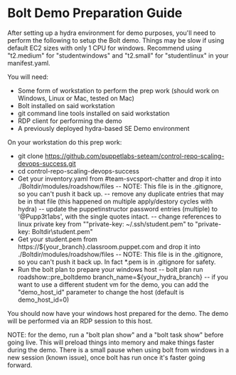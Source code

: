 Bolt Demo Preparation Guide
==========================

After setting up a hydra environment for demo purposes, you'll need to perform the following to setup the Bolt demo.
Things may be slow if using default EC2 sizes with only 1 CPU for windows. Recommend using "t2.medium" for "studentwindows" and "t2.small" for "studentlinux" in your manifest.yaml.

You will need:
* Some form of workstation to perform the prep work (should work on Windows, Linux or Mac, tested on Mac)
* Bolt installed on said workstation
* git command line tools installed on said workstation
* RDP client for performing the demo
* A previously deployed hydra-based SE Demo environment

On your workstation do this prep work:
* git clone https://github.com/puppetlabs-seteam/control-repo-scaling-devops-success.git
* cd control-repo-scaling-devops-success
* Get your inventory.yaml from #team-svcsport-chatter and drop it into ./Boltdir/modules/roadshow/files
-- NOTE: This file is in the .gitignore, so you can't push it back up.
-- remove any duplicate entries that may be in that file (this happened on multiple apply/destory cycles with hydra)
-- update the puppetinstructor password entries (multiple) to '@Pupp3t1abs', with the single quotes intact.
-- change references to linux private key from ""private-key: ~/.ssh/student.pem" to "private-key: Boltdir\\student.pem"
* Get your student.pem from https://${your_branch}.classroom.puppet.com and drop it into ./Boltdir/modules/roadshow/files
-- NOTE: This file is in the .gitignore, so you can't push it back up. In fact *.pem is in .gitignore for safety.
* Run the bolt plan to prepare your windows host
-- bolt plan run roadshow::pre_boltdemo branch_name=${your_hydra_branch}
-- if you want to use a different student vm for the demo, you can add the "demo_host_id" parameter to change the host (default is demo_host_id=0)

You should now have your windows host prepared for the demo. The demo will be performed via an RDP session to this host.

NOTE: for the demo, run a "bolt plan show" and a "bolt task show" before going live. This will preload things into memory and make things faster during the demo. 
There is a small pause when using bolt from windows in a new session (known issue), once bolt has run once it's faster going forward.